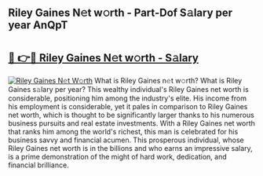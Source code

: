 ## Riley Gaines N𝚎t w𝚘rth - Part-Dof S𝚊lary per year AnQpT

# <h2><a href="http://gc1xoif.nevu.top/?p=Riley+Gaines">🔗 👉🔴 Riley Gaines N𝚎t w𝚘rth - S𝚊lary</a></h2>

[![Riley Gaines N𝚎t W𝚘rth](https://i.imgur.com/Oavwk0R.jpeg)](http://gc1xoif.nevu.top/?p=Riley+Gaines)
What is Riley Gaines n𝚎t w𝚘rth? What is Riley Gaines s𝚊lary per year?
This wealthy individual's Riley Gaines net worth is considerable, positioning him among the industry's elite. His income from his employment is considerable, yet it pales in comparison to Riley Gaines net worth, which is thought to be significantly larger thanks to his numerous business pursuits and real estate investments. With a Riley Gaines net worth that ranks him among the world's richest, this man is celebrated for his business savvy and financial acumen. This prosperous individual, whose Riley Gaines net worth is in the billions and who earns an impressive salary, is a prime demonstration of the might of hard work, dedication, and financial brilliance.
